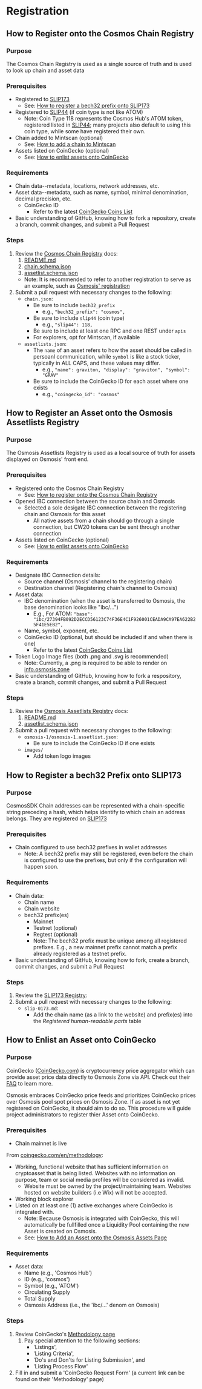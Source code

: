 # Registration

## How to Register onto the Cosmos Chain Registry

### Purpose

The Cosmos Chain Registry is used as a single source of truth and is used to look up chain and asset data

### Prerequisites

- Registered to [SLIP173](https://github.com/satoshilabs/slips/blob/master/slip-0173.md)
    - See: [How to register a bech32 prefix onto SLIP173](...)
- Registered to [SLIP44](https://github.com/satoshilabs/slips/blob/master/slip-0044.md) (if coin type is not like ATOM)
    - Note: Coin Type 118 represents the Cosmos Hub's ATOM token, registered listed in [SLIP44](https://github.com/satoshilabs/slips/blob/master/slip-0044.md); many projects also default to using this coin type, while some have registered their own.
- Chain added to Mintscan (optional)
    - See: [How to add a chain to Mintscan](...)
- Assets listed on CoinGecko (optional)
    - See: [How to enlist assets onto CoinGecko](...)

### Requirements

- Chain data--metadata, locations, network addresses, etc.
- Asset data--metadata, such as name, symbol, minimal denomination, decimal precision, etc.
    - CoinGecko ID
        - Refer to the latest [CoinGecko Coins List](https://api.coingecko.com/api/v3/coins/list)
- Basic understanding of GitHub, knowing how to fork a repository, create a branch, commit changes, and submit a Pull Request

### Steps

1. Review the [Cosmos Chain Registry](https://github.com/cosmos/chain-registry) docs:
    1. [README.md](https://github.com/cosmos/chain-registry/blob/master/README.md)
    2. [chain.schema.json](https://github.com/cosmos/chain-registry/blob/master/chain.schema.json)
    3. [assetlist.schema.json](https://github.com/cosmos/chain-registry/blob/master/assetlist.schema.json)
    - Note: It is recommended to refer to another registration to serve as an example, such as [Osmosis' registration](https://github.com/cosmos/chain-registry/blob/master/osmosis/chain.json)
2. Submit a pull request with necessary changes to the following:
    - `chain.json`:
        - Be sure to include `bech32_prefix`
            - e.g., `"bech32_prefix": "cosmos",`
        - Be sure to include `slip44` (coin type)
            - e.g., `"slip44": 118,`
        - Be sure to include at least one RPC and one REST under `apis`
        - For explorers, opt for Mintscan, if available
    - `assetlists.json`:
        - The `name` of an asset refers to how the asset should be called in persoanl communication, while `symbol` is like a stock ticker, typically in ALL CAPS, and these values may differ.
            - e.g., `"name": graviton, "display": "graviton", "symbol": "GRAV"`
        - Be sure to include the CoinGecko ID for each asset where one exists
            - e.g., `"coingecko_id": "cosmos"`


## How to Register an Asset onto the Osmosis Assetlists Registry

### Purpose

The Osmosis Assetlists Registry is used as a local source of truth for assets displayed on Osmosis' front end.

### Prerequisites

- Registered onto the Cosmos Chain Registry
    - See: [How to register onto the Cosmos Chain Registry](...)
- Opened IBC connection between the source chain and Osmosis
    - Selected a sole desigate IBC connection between the registering chain and Osmosis for this asset
        - All native assets from a chain should go through a single connection, but CW20 tokens can be sent through another connection  
- Assets listed on CoinGecko (optional)
    - See: [How to enlist assets onto CoinGecko](...)

### Requirements

- Designate IBC Connection details:
    - Source channel (Osmosis' channel to the registering chain)
    - Destination channel (Registering chain's channel to Osmosis)
- Asset data:
    - IBC denomination (when the asset is transferred to Osmosis, the base denomination looks like "ibc/...")
        - E.g., For ATOM: `"base": "ibc/27394FB092D2ECCD56123C74F36E4C1F926001CEADA9CA97EA622B25F41E5EB2",`
    - Name, symbol, exponent, etc.
    - CoinGecko ID (optional, but should be included if and when there is one)
        - Refer to the latest [CoinGecko Coins List](https://api.coingecko.com/api/v3/coins/list)
- Token Logo Image files (both .png and .svg is recommended)
    - Note: Currently, a .png is required to be able to render on [info.osmosis.zone](info.osmosis.zone)
- Basic understanding of GitHub, knowing how to fork a respository, create a branch, commit changes, and submit a Pull Request

### Steps

1. Review the [Osmosis Assetlists Registry](https://github.com/osmosis-labs/assetlists) docs:
    1. [README.md](https://github.com/osmosis-labs/assetlists/blob/main/README.md)
    2. [assetlist.schema.json](https://github.com/osmosis-labs/assetlists/blob/main/assetlist.schema.json)
2. Submit a pull request with necessary changes to the following:
    - `osmosis-1/osmosis-1.assetlist.json`:
        - Be sure to include the CoinGecko ID if one exists
    - `images/`
        - Add token logo images


## How to Register a bech32 Prefix onto SLIP173

### Purpose

CosmosSDK Chain addresses can be represented with a chain-specific string preceding a hash, which helps identify to which chain an address belongs. They are registered on [SLIP173](https://github.com/satoshilabs/slips/blob/master/slip-0173.md)

### Prerequisites

- Chain configured to use bech32 prefixes in wallet addresses
    - Note: A bech32 prefix may still be registered, even before the chain is configured to use the prefixes, but only if the configuration will happen soon.

### Requirements

- Chain data:
    - Chain name
    - Chain website
    - bech32 prefix(es)
        - Mainnet
        - Testnet (optional)
        - Regtest (optional)
        - Note: The bech32 prefix must be unique among all registered prefixes. E.g., a new mainnet prefix cannot match a prefix already registered as a testnet prefix.
- Basic understanding of GitHub, knowing how to fork, create a branch, commit changes, and submit a Pull Request

### Steps

1. Review the [SLIP173 Registry](https://github.com/satoshilabs/slips/blob/master/slip-0173.md):
2. Submit a pull request with necessary changes to the following:
    - `slip-0173.md`:
        - Add the chain name (as a link to the website) and prefix(es) into the *Registered human-readable parts* table


## How to Enlist an Asset onto CoinGecko

### Purpose

CoinGecko ([CoinGecko.com](coingecko.com)) is cryptocurrency price aggregator which can provide asset price data directly to Osmosis Zone via API. Check out their [FAQ](https://www.coingecko.com/en/faq) to learn more.

Osmosis embraces CoinGecko price feeds and prioritizes CoinGecko prices over Osmosis pool spot prices on Osmosis Zone. If as asset is not yet registered on CoinGecko, it should aim to do so. This procedure will guide project administrators to register thier Asset onto CoinGecko.

### Prerequisites

- Chain mainnet is live

From [coingecko.com/en/methodology](https://www.coingecko.com/en/methodology):
- Working, functional website that has sufficient information on cryptoasset that is being listed. Websites with no information on purpose, team or social media profiles will be considered as invalid.
    - Website must be owned by the project/maintaining team. Websites hosted on website builders (i.e Wix) will not be accepted.
- Working block explorer
- Listed on at least one (1) active exchanges where CoinGecko is integrated with.
    - Note: Because Osmosis is integrated with CoinGecko, this will automatically be fullfilled once a Liquidity Pool containing the new Asset is created on Osmosis.
    - See: [How to Add an Asset onto the Osmosis Assets Page](...)

### Requirements

- Asset data:
    - Name (e.g., 'Cosmos Hub')
    - ID (e.g., 'cosmos')
    - Symbol (e.g., 'ATOM')
    - Circulating Supply
    - Total Supply
    - Osmosis Address (i.e., the 'ibc/...' denom on Osmosis)

### Steps

1. Review CoinGecko's [Methodology page](https://www.coingecko.com/en/methodology)
	1. Pay special attention to the following sections:
        - 'Listings',
        - 'Listing Criteria',
        - 'Do's and Don'ts for Listing Submission', and
        - 'Listing Process Flow'
2. Fill in and submit a 'CoinGecko Request Form' (a current link can be found on their 'Methodology' page)

